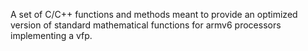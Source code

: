 A set of C/C++ functions and methods meant to provide an optimized version of standard mathematical functions for armv6 processors implementing a vfp.
